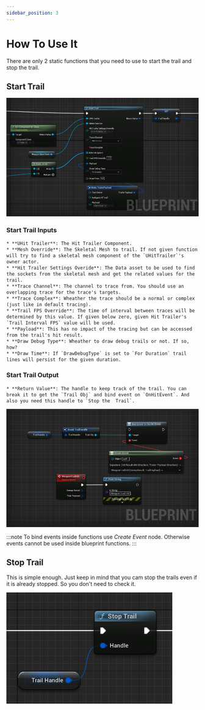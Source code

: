 ```yaml
---
sidebar_position: 3
---
```


# How To Use It

There are only 2 static functions that you need to use to start the trail and stop the trail.

## Start Trail

![StartTrailImage](./img/T_StartTrailFunction.png)


### Start Trail Inputs 
    * **UHit Trailer**: The Hit Trailer Component. 
    * **Mesh Override**: The Skeletal Mesh to trail. If not given function will try to find a skeletal mesh component of the `UHitTrailer`'s owner actor.
    * **Hit Trailer Settings Overide**: The Data asset to be used to find the sockets from the skeletal mesh and get the related values for the trail.
    * **Trace Channel**: The channel to trace from. You should use an overlapping trace for the trace's targets.
    * **Trace Complex**: Wheather the trace should be a normal or complex (just like in default tracing).
    * **Trail FPS Override**: The time of interval between traces will be determined by this value. If given below zero, given Hit Trailer's `Trail Interval FPS` value will be used.
    * **Payload**: This has no impact of the tracing but can be accessed from the trail's hit result.
    * **Draw Debug Type**: Wheather to draw debug trails or not. If so, how?
    * **Draw Time**: If `DrawDebugType` is set to `For Duration` trail lines will persist for the given duration.

 ### Start Trail Output
    * **Return Value**: The handle to keep track of the trail. You can break it to get the `Trail Obj` and bind event on `OnHitEvent`. And also you need this handle to `Stop the  Trail`.

![BindEvent to Trail Handle](./img/T_BindEventOnTrailHandle.png)

:::note
        To bind events inside functions use *Create Event* node. Otherwise events cannot be used inside blueprint functions.
:::

## Stop Trail

This is simple enough. Just keep in mind that you cam stop the trails even if it is already stopped. So you don't need to check it.

![StopTrail](./img/T_StopTrail.png)